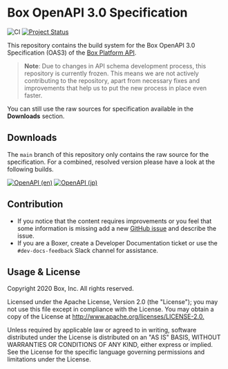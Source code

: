 # Box OpenAPI 3.0 Specification

<!-- markdownlint-disable line-length -->
![CI](https://github.com/box/box-openapi/workflows/CI/badge.svg) [![Project Status](https://opensource.box.com/badges/active.svg)](http://opensource.box.com/badges)

This repository contains the build system for the Box OpenAPI 3.0 Specification (OAS3) of the [Box Platform API](https://developers.box.com/).

> **Note**: Due to changes in API schema development process, this repository is currently frozen. This means we are not actively contributing to the repository, apart from necessary fixes and improvements that help us to put the new process in place even faster.

You can still use the raw sources for specification available in the **Downloads** section.

## Downloads

The `main` branch of this repository only contains the raw source for the
specification. For a combined, resolved version please have a look at the
following builds.

[![OpenAPI (en)](https://img.shields.io/static/v1.svg?label=OpenAPI%203&message=Download&color=grey&labelColor=0361D4&style=for-the-badge&logoColor=white)](https://raw.githubusercontent.com/box/box-openapi/en/openapi.json)
[![OpenAPI (jp)](https://img.shields.io/static/v1.svg?label=OpenAPI%203&message=ダウンロード&color=grey&labelColor=0361D4&style=for-the-badge&logoColor=white)](https://raw.githubusercontent.com/box/box-openapi/jp/openapi.json)

## Contribution

* If you notice that the content requires improvements or you feel that some information is missing add a new [GitHub issue](https://github.com/box/box-openapi/issues) and describe the issue.
* If you are a Boxer, create a Developer Documentation ticket or use the `#dev-docs-feedback` Slack channel for assistance.

## Usage & License

Copyright 2020 Box, Inc. All rights reserved.

Licensed under the Apache License, Version 2.0 (the "License"); you may not use
this file except in compliance with the License. You may obtain a copy of the
License at <http://www.apache.org/licenses/LICENSE-2.0.>

Unless required by applicable law or agreed to in writing, software distributed
under the License is distributed on an "AS IS" BASIS, WITHOUT WARRANTIES OR
CONDITIONS OF ANY KIND, either express or implied. See the License for the
specific language governing permissions and limitations under the License.
<!-- markdownlint-enable line-length -->